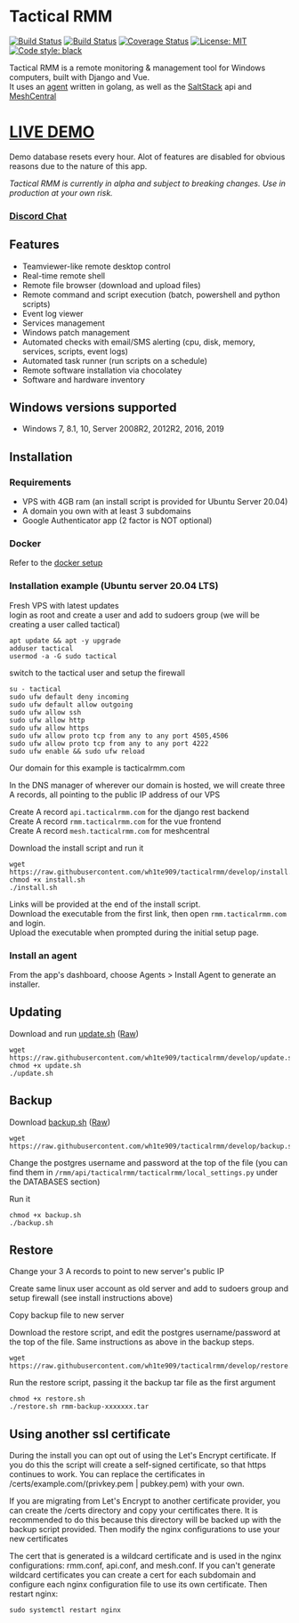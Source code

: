 # Tactical RMM

[![Build Status](https://travis-ci.com/wh1te909/tacticalrmm.svg?branch=develop)](https://travis-ci.com/wh1te909/tacticalrmm)
[![Build Status](https://dev.azure.com/dcparsi/Tactical%20RMM/_apis/build/status/wh1te909.tacticalrmm?branchName=develop)](https://dev.azure.com/dcparsi/Tactical%20RMM/_build/latest?definitionId=4&branchName=develop)
[![Coverage Status](https://coveralls.io/repos/github/wh1te909/tacticalrmm/badge.png?branch=develop&kill_cache=1)](https://coveralls.io/github/wh1te909/tacticalrmm?branch=develop)
[![License: MIT](https://img.shields.io/badge/License-MIT-blue.svg)](https://opensource.org/licenses/MIT)
[![Code style: black](https://img.shields.io/badge/code%20style-black-000000.svg)](https://github.com/python/black)

Tactical RMM is a remote monitoring & management tool for Windows computers, built with Django and Vue.\
It uses an [agent](https://github.com/wh1te909/rmmagent) written in golang, as well as the [SaltStack](https://github.com/saltstack/salt) api and [MeshCentral](https://github.com/Ylianst/MeshCentral)

# [LIVE DEMO](https://rmm.xlawgaming.com/)
Demo database resets every hour. Alot of features are disabled for obvious reasons due to the nature of this app.

*Tactical RMM is currently in alpha and subject to breaking changes. Use in production at your own risk.*

### [Discord Chat](https://discord.gg/upGTkWp)

## Features

- Teamviewer-like remote desktop control
- Real-time remote shell
- Remote file browser (download and upload files)
- Remote command and script execution (batch, powershell and python scripts)
- Event log viewer
- Services management
- Windows patch management
- Automated checks with email/SMS alerting (cpu, disk, memory, services, scripts, event logs)
- Automated task runner (run scripts on a schedule)
- Remote software installation via chocolatey
- Software and hardware inventory

## Windows versions supported

- Windows 7, 8.1, 10, Server 2008R2, 2012R2, 2016, 2019

## Installation

### Requirements
- VPS with 4GB ram (an install script is provided for Ubuntu Server 20.04)
- A domain you own with at least 3 subdomains
- Google Authenticator app (2 factor is NOT optional)

### Docker
Refer to the [docker setup](docker/readme.md)


### Installation example (Ubuntu server 20.04 LTS)

Fresh VPS with latest updates\
login as root and create a user and add to sudoers group (we will be creating a user called tactical)
```
apt update && apt -y upgrade
adduser tactical
usermod -a -G sudo tactical
```

switch to the tactical user and setup the firewall
```
su - tactical
sudo ufw default deny incoming
sudo ufw default allow outgoing
sudo ufw allow ssh
sudo ufw allow http
sudo ufw allow https
sudo ufw allow proto tcp from any to any port 4505,4506
sudo ufw allow proto tcp from any to any port 4222
sudo ufw enable && sudo ufw reload
```

Our domain for this example is tacticalrmm.com

In the DNS manager of wherever our domain is hosted, we will create three A records, all pointing to the public IP address of our VPS

Create A record ```api.tacticalrmm.com``` for the django rest backend\
Create A record ```rmm.tacticalrmm.com``` for the vue frontend\
Create A record ```mesh.tacticalrmm.com``` for meshcentral

Download the install script and run it

```
wget https://raw.githubusercontent.com/wh1te909/tacticalrmm/develop/install.sh
chmod +x install.sh
./install.sh
```

 Links will be provided at the end of the install script.\
 Download the executable from the first link, then open ```rmm.tacticalrmm.com``` and login.\
 Upload the executable when prompted during the initial setup page.


### Install an agent
From the app's dashboard, choose Agents > Install Agent to generate an installer.

## Updating
Download and run [update.sh](./update.sh) ([Raw](https://raw.githubusercontent.com/wh1te909/tacticalrmm/develop/update.sh))
```
wget https://raw.githubusercontent.com/wh1te909/tacticalrmm/develop/update.sh
chmod +x update.sh
./update.sh
```

## Backup
Download [backup.sh](./backup.sh) ([Raw](https://raw.githubusercontent.com/wh1te909/tacticalrmm/develop/backup.sh))
```
wget https://raw.githubusercontent.com/wh1te909/tacticalrmm/develop/backup.sh
```
Change the postgres username and password at the top of the file (you can find them in `/rmm/api/tacticalrmm/tacticalrmm/local_settings.py` under the DATABASES section)

Run it
```
chmod +x backup.sh
./backup.sh
```

## Restore
Change your 3 A records to point to new server's public IP

Create same linux user account as old server and add to sudoers group and setup firewall (see install instructions above)

Copy backup file to new server

Download the restore script, and edit the postgres username/password at the top of the file. Same instructions as above in the backup steps.
```
wget https://raw.githubusercontent.com/wh1te909/tacticalrmm/develop/restore.sh
```

Run the restore script, passing it the backup tar file as the first argument
```
chmod +x restore.sh
./restore.sh rmm-backup-xxxxxxx.tar
```

## Using another ssl certificate
During the install you can opt out of using the Let's Encrypt certificate. If you do this the script will create a self-signed certificate, so that https continues to work. You can replace the certificates in /certs/example.com/(privkey.pem | pubkey.pem) with your own. 

If you are migrating from Let's Encrypt to another certificate provider, you can create the /certs directory and copy your certificates there. It is recommended to do this because this directory will be backed up with the backup script provided. Then modify the nginx configurations to use your new certificates

The cert that is generated is a wildcard certificate and is used in the nginx configurations: rmm.conf, api.conf, and mesh.conf. If you can't generate wildcard certificates you can create a cert for each subdomain and configure each nginx configuration file to use its own certificate. Then restart nginx:

```
sudo systemctl restart nginx
```